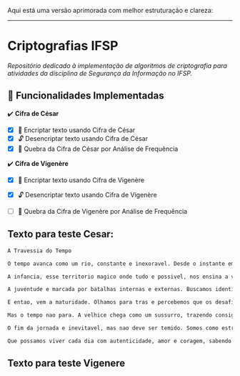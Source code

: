Aqui está uma versão aprimorada com melhor estruturação e clareza:

---

# **Criptografias IFSP**  
_Repositório dedicado à implementação de algoritmos de criptografia para atividades da disciplina de Segurança da Informação no IFSP._

## 🔹 **Funcionalidades Implementadas**
✔️ **Cifra de César**  
- [X] 🔐 Encriptar texto usando Cifra de César  
- [X] 🔓 Desencriptar texto usando Cifra de César  
- [X] 🧐 Quebra da Cifra de César por Análise de Frequência  

✔️ **Cifra de Vigenère**  
- [X] 🔐 Encriptar texto usando Cifra de Vigenère  
- [X] 🔓 Desencriptar texto usando Cifra de Vigenère  
- [ ] 🧐 Quebra da Cifra de Vigenère por Análise de Frequência  



## Texto para teste Cesar:

```txt
A Travessia do Tempo

O tempo avanca como um rio, constante e inexoravel. Desde o instante em que nascemos, somos lancados na correnteza da existencia, navegando por aguas calmas e tempestades furiosas. Cada dia que passa carrega consigo historias invisiveis, momentos que se acumulam como paginas de um livro que nunca sabemos ao certo como terminara.

A infancia, esse territorio magico onde tudo e possivel, nos ensina a ver o mundo com olhos de descoberta. Cada folha caída e um misterio, cada sombra na parede um universo paralelo. A imaginacao e fertil e ilimitada, e os dias passam como sonhos entre brincadeiras e risadas. Mas, tal como as estacoes do ano, tudo muda. Crescemos, e com o crescimento, vem as responsabilidades, os desafios e as reflexoes profundas sobre quem somos e para onde estamos indo.

A juventude e marcada por batalhas internas e externas. Buscamos identidade, proposito, pertencimento. Tentamos entender nossos proprios sentimentos, experimentar novas ideias, quebrar padroes e, as vezes, recomecar do zero. E um periodo de intensidade, onde cada emocao parece um furacao e cada decisao ecoa como um trovao no horizonte da vida. Porem, com o tempo, aprendemos que a paz nao esta na ausencia de conflito, mas na compreensao de nossas proprias escolhas.

E entao, vem a maturidade. Olhamos para tras e percebemos que os desafios do passado moldaram nossas jornadas. As memorias tornam-se tesouros, as cicatrizes lembrancas de batalhas superadas. A busca pela felicidade passa a ser menos sobre grandes conquistas e mais sobre apreciar os momentos simples: um cafe ao amanhecer, uma conversa sincera, o abraco de quem amamos.

Mas o tempo nao para. A velhice chega como um sussurro, trazendo consigo uma sabedoria que so pode ser adquirida pela experiencia. O peso dos anos ensina a valorizar o presente, a entender que o agora e tudo o que realmente temos. Aprendemos que as perguntas mais importantes da vida muitas vezes nao tem respostas definitivas – e que esta tudo bem.

O fim da jornada e inevitavel, mas nao deve ser temido. Somos como estrelas que brilham intensamente por um periodo e, eventualmente, retornamos ao infinito do cosmos. O que permanece sao os rastros que deixamos, as historias que compartilhamos, as licoes que transmitimos.

Que possamos viver cada dia com autenticidade, amor e coragem, sabendo que nossa travessia, por mais efemera que seja, deixa marcas eternas no tecido do universo.
```

## Texto para teste Vigenere

```txt

```